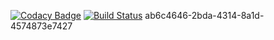 [![Codacy Badge](https://api.codacy.com/project/badge/Grade/4fde7eacaf4c46a09583a144984519b6)](https://www.codacy.com/app/shravan-h/proj?utm_source=github.com&amp;utm_medium=referral&amp;utm_content=shravan-h/proj&amp;utm_campaign=Badge_Grade)
[![Build Status](https://travis-ci.org/shravan-h/proj.svg?branch=master)](https://travis-ci.org/shravan-h/proj)
 ab6c4646-2bda-4314-8a1d-4574873e7427

